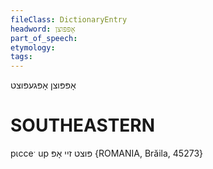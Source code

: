 ```yaml
---
fileClass: DictionaryEntry
headword: אָפּפּוצן
part_of_speech: 
etymology: 
tags: 
---
```

אָפּפּוצן
אָפּגעפּוצט

SOUTHEASTERN
==============

pɩcceˑ up פּוצט זיי אָפּ {ROMANIA, Brăila, 45273}
